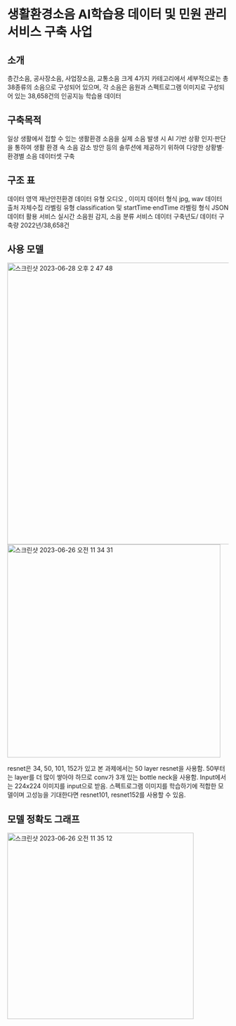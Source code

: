 # 생활환경소음 AI학습용 데이터 및 민원 관리 서비스 구축 사업

## 소개
층간소음, 공사장소음, 사업장소음, 교통소음 크게 4가지 카테고리에서 세부적으로는 총 38종류의 소음으로 구성되어 있으며, 각 소음은 음원과 스펙트로그램 이미지로 구성되어 있는 38,658건의 인공지능 학습용 데이터

## 구축목적
일상 생활에서 접할 수 있는 생활환경 소음을 실제 소음 발생 시 AI 기반 상황 인지·판단을 통하여 생활 환경 속 소음 감소 방안 등의 솔루션에 제공하기 위하여 다양한 상황별·환경별 소음 데이터셋 구축

## 구조 표
데이터 영역	재난안전환경	데이터 유형	오디오 , 이미지
데이터 형식	jpg, wav	데이터 출처	자체수집
라벨링 유형	classification 및 startTime·endTime	라벨링 형식	JSON
데이터 활용 서비스	실시간 소음원 감지, 소음 분류 서비스	데이터 구축년도/
데이터 구축량	2022년/38,658건

## 사용 모델
<img width="641" alt="스크린샷 2023-06-28 오후 2 47 48" src="https://github.com/bananaisgood/NIA-ResNet/assets/112065692/dd034764-3342-4e5a-8a39-168504382303">



<img width="485" alt="스크린샷 2023-06-26 오전 11 34 31" src="https://github.com/bananaisgood/NIA-ResNet/assets/112065692/17a0ecd4-6c5c-44d0-b009-0d411e6f15c7">

resnet은 34, 50, 101, 152가 있고 본 과제에서는 50 layer resnet을 사용함.
50부터는 layer를 더 많이 쌓아야 하므로 conv가 3개 있는 bottle neck을 사용함.
Input에서는 224x224 이미지를 input으로 받음.
스펙트로그램 이미지를 학습하기에 적합한 모델이며 고성능을 기대한다면 resnet101, resnet152를 사용할 수 있음.

## 모델 정확도 그래프
<img width="424" alt="스크린샷 2023-06-26 오전 11 35 12" src="https://github.com/bananaisgood/NIA-ResNet/assets/112065692/b3b60418-be9e-436d-8d1f-962ae709a697">




